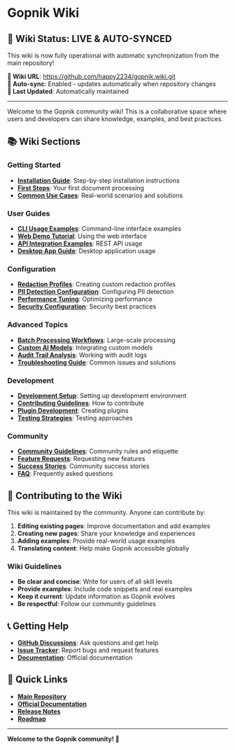 # Gopnik Wiki

## 🚀 **Wiki Status: LIVE & AUTO-SYNCED**

This wiki is now fully operational with automatic synchronization from the main repository!

**📍 Wiki URL**: https://github.com/happy2234/gopnik.wiki.git  
**🔄 Auto-sync**: Enabled - updates automatically when repository changes  
**📝 Last Updated**: Automatically maintained  

---

Welcome to the Gopnik community wiki! This is a collaborative space where users and developers can share knowledge, examples, and best practices.

## 📚 Wiki Sections

### Getting Started
- **[Installation Guide](Installation-Guide)**: Step-by-step installation instructions
- **[First Steps](First-Steps)**: Your first document processing
- **[Common Use Cases](Common-Use-Cases)**: Real-world scenarios and solutions

### User Guides
- **[CLI Usage Examples](CLI-Usage-Examples)**: Command-line interface examples
- **[Web Demo Tutorial](Web-Demo-Tutorial)**: Using the web interface
- **[API Integration Examples](API-Integration-Examples)**: REST API usage
- **[Desktop App Guide](Desktop-App-Guide)**: Desktop application usage

### Configuration
- **[Redaction Profiles](Redaction-Profiles)**: Creating custom redaction profiles
- **[PII Detection Configuration](PII-Detection-Configuration)**: Configuring PII detection
- **[Performance Tuning](Performance-Tuning)**: Optimizing performance
- **[Security Configuration](Security-Configuration)**: Security best practices

### Advanced Topics
- **[Batch Processing Workflows](Batch-Processing-Workflows)**: Large-scale processing
- **[Custom AI Models](Custom-AI-Models)**: Integrating custom models
- **[Audit Trail Analysis](Audit-Trail-Analysis)**: Working with audit logs
- **[Troubleshooting Guide](Troubleshooting-Guide)**: Common issues and solutions

### Development
- **[Development Setup](Development-Setup)**: Setting up development environment
- **[Contributing Guidelines](Contributing-Guidelines)**: How to contribute
- **[Plugin Development](Plugin-Development)**: Creating plugins
- **[Testing Strategies](Testing-Strategies)**: Testing approaches

### Community
- **[Community Guidelines](Community-Guidelines)**: Community rules and etiquette
- **[Feature Requests](Feature-Requests)**: Requesting new features
- **[Success Stories](Success-Stories)**: Community success stories
- **[FAQ](FAQ)**: Frequently asked questions

## 🤝 Contributing to the Wiki

This wiki is maintained by the community. Anyone can contribute by:

1. **Editing existing pages**: Improve documentation and add examples
2. **Creating new pages**: Share your knowledge and experiences
3. **Adding examples**: Provide real-world usage examples
4. **Translating content**: Help make Gopnik accessible globally

### Wiki Guidelines

- **Be clear and concise**: Write for users of all skill levels
- **Provide examples**: Include code snippets and real examples
- **Keep it current**: Update information as Gopnik evolves
- **Be respectful**: Follow our community guidelines

## 📞 Getting Help

- **[GitHub Discussions](https://github.com/happy2234/gopnik/discussions)**: Ask questions and get help
- **[Issue Tracker](https://github.com/happy2234/gopnik/issues)**: Report bugs and request features
- **[Documentation](https://happy2234.github.io/gopnik/)**: Official documentation

## 🔗 Quick Links

- **[Main Repository](https://github.com/happy2234/gopnik)**
- **[Official Documentation](https://happy2234.github.io/gopnik/)**
- **[Release Notes](https://github.com/happy2234/gopnik/releases)**
- **[Roadmap](Roadmap)**

---

**Welcome to the Gopnik community! 🎉**